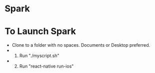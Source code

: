 # Spark

# To Launch Spark
- Clone to a folder with no spaces. Documents or Desktop preferred.
- 1. Run "./myscript.sh"
- 2. Run "react-native run-ios"
